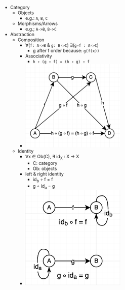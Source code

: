 - Category
  - Objects
    - e.g.: `A`, `B`, `C`
  - Morphisms/Arrows
    - e.g.; `A->B`, `B->C`
- Abstraction
  - Composition
      - ∀(`f: A->B` & `g: B->C`) ∃(`g∘f : A->C`)
        - g after f order because: `g(f(x))`
      - Associativity
        - `h ∘ (g ∘ f) = (h ∘ g) ∘ f`
      - <img src="pic/associativity.png" alt="associativity diagram" width="300"/>
  - Identity
    - ∀x ∈ Ob(C), ∃ id<sub>X</sub> : X → X
      - C: category
      - Ob: objects
    - left & right identity
      - id<sub>b</sub> ∘ f = f
      - g ∘ id<sub>a</sub> = g
    - <img src="pic/identity.png" alt="identity diagram" width="300"/>
  